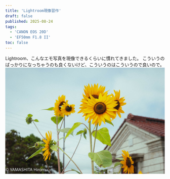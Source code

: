 ```yaml
---
title: 'Lightroom現像習作'
draft: false
published: 2025-08-24
tags:
  - 'CANON EOS 20D'
  - 'EF50mm F1.8 II'
toc: false
---
```

Lightroom、こんなエモ写真を現像できるくらいに慣れてきました。
こういうのばっかりになっちゃうのも良くないけど、こういうのはこういうので良いので。
![](_assets/AA0E7C92-F73F-4F5E-B388-47DF9DCF4975.jpg)